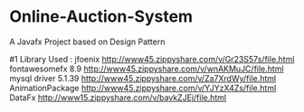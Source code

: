 # Online-Auction-System
A Javafx Project based on Design Pattern 



#1  Library Used : 
      jfoenix              http://www45.zippyshare.com/v/Gr23S57s/file.html
      fontawesomefx 8.9    http://www45.zippyshare.com/v/wnAKMuJC/file.html
      mysql driver 5.1.39  http://www45.zippyshare.com/v/Za7XrdWy/file.html
      AnimationPackage     http://www45.zippyshare.com/v/YJYzX4Zs/file.html
      DataFx               http://www15.zippyshare.com/v/bavkZJEj/file.html
